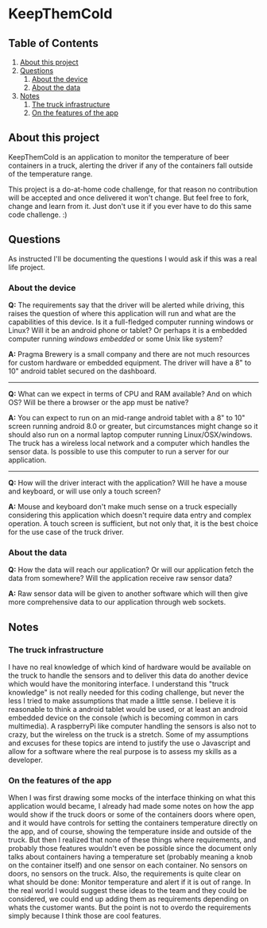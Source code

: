 # KeepThemCold

## Table of Contents

1. [About this project](#about-this-project)
2. [Questions](#about-this-project)
    1. [About the device](#about-the-device)
    2. [About the data](#about-the-data)
3. [Notes](#notes)
    1. [The truck infrastructure](#the-truck-infrastructure)
    2. [On the features of the app](#on-the-features-of-the-app)

## About this project

KeepThemCold is an application to monitor the temperature of beer containers in a truck, alerting the driver if any of the containers fall outside of the temperature range.

This project is a do-at-home code challenge, for that reason no contribution will be accepted and once delivered it won't change. But feel free to fork, change and learn from it. Just don't use it if you ever have to do this same code challenge. :)

## Questions

As instructed I'll be documenting the questions I would ask if this was a real life project.

### About the device

**Q:** The requirements say that the driver will be alerted while driving, this raises the question of where this application will run and what are the capabilities of this device. Is it a full-fledged computer running windows or Linux? Will it be an android phone or tablet? Or perhaps it is a embedded computer running *windows embedded* or some Unix like system?

**A:** Pragma Brewery is a small company and there are not much resources for custom hardware or embedded equipment. The driver will have a 8" to 10" android tablet secured on the dashboard. 

---

**Q:** What can we expect in terms of CPU and RAM available? And on which OS? Will be there a browser or the app must be native?

**A:** You can expect to run on an mid-range android tablet with a 8" to 10" screen running android 8.0 or greater, but circumstances might change so it should also run on a normal laptop computer running Linux/OSX/windows. The truck has a wireless local network and a computer which handles the sensor data. Is possible to use this computer to run a server for our application.

---

**Q:** How will the driver interact with the application? Will he have a mouse and keyboard, or will use only a touch screen?

**A:** Mouse and keyboard don't make much sense on a truck especially considering this application which doesn't require data entry and complex operation. A touch screen is sufficient, but not only that, it is the best choice for the use case of the truck driver.

### About the data

**Q:** How the data will reach our application? Or will our application fetch the data from somewhere? Will the application receive raw sensor data?

**A:** Raw sensor data will be given to another software which will then give more comprehensive data to our application through web sockets.

## Notes

### The truck infrastructure

I have no real knowledge of which kind of hardware would be available on the truck to handle the sensors and to deliver this data do another device which would have the monitoring interface. I understand this "truck knowledge" is not really needed for this coding challenge, but never the less I tried to make assumptions that made a little sense. I believe it is reasonable to think a android tablet would be used, or at least an android embedded device on the console (which is becoming common in cars multimedia). A raspberryPi like computer handling the sensors is also not to crazy, but the wireless on the truck is a stretch. Some of my assumptions and excuses for these topics are intend to justify the use o Javascript and allow for a software where the real purpose is to assess my skills as a developer.

### On the features of the app

When I was first drawing some mocks of the interface thinking on what this application would became, I already had made some notes on how the app would show if the truck doors or some of the containers doors where open, and it would have controls for setting the containers temperature directly on the app, and of course, showing the temperature inside and outside of the truck. But then I realized that none of these things where requirements, and probably those features wouldn't even be possible since the document only talks about containers having a temperature set (probably meaning a knob on the container itself) and one sensor on each container. No sensors on doors, no sensors on the truck. Also, the requirements is quite clear on what should be done: Monitor temperature and alert if it is out of range.
In the real world I would suggest these ideas to the team and they could be considered, we could end up adding them as requirements depending on whats the customer wants. But the point is not to overdo the requirements simply because I think those are cool features.
